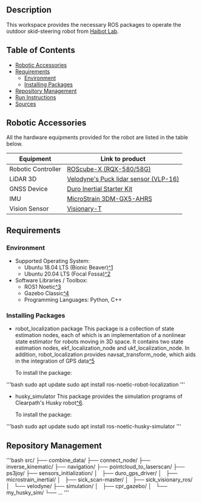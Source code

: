 ## Description

This workspace provides the necessary ROS packages to operate the outdoor skid-steering robot from [Haibot Lab](https://sites.google.com/view/haibot-lab?fbclid=IwY2xjawEkHVpleHRuA2FlbQIxMAABHe2dXi4Qrxt8FIQQPHEhcPUdHKU1V9dTJYjUC7L9EI_iRUKD7Dky8Ida0Q_aem_jmdgauVqJfeysomfGbbbKQ).

## Table of Contents

* [Robotic Accessories](robotic-accessories)
* [Requirements](requirements)
  * [Environment](environment)
  * [Installing Packages](installing-packages)
* [Repository Management](repository-management)
* [Run Instructions](run-instructions)
* [Sources](sources)

## Robotic Accessories

All the hardware equipments provided for the robot are listed in the table below.

| Equipment          | Link to product                                                                                                  |
| -------------------| ---------------------------------------------------------------------------------------------------------------- |
| Robotic Controller | [ROScube-X (RQX-580/58G)](https://www.adlinktech.com/Products/ROS2_Solution/ROS2_Controller/RQX-580_58G?lang=en) |
| LiDAR 3D           | [Velodyne's Puck lidar sensor (VLP-16)](https://ouster.com/products/hardware/vlp-16)                             |
| GNSS Device        | [Duro Inertial Starter Kit](https://store.clearpathrobotics.com/products/duro-inertial-starter-kit)              |
| IMU                | [MicroStrain 3DM-GX5-AHRS](https://www.microstrain.com/inertial-sensors/3dm-gx5-25)                              |
| Vision Sensor      | [Visionary-T](https://www.sick.com/ag/en/catalog/archive/visionary-t/c/g358152)                                  |

## Requirements

### Environment

* Supported Operating System:
  * Ubuntu 18.04 LTS (Bionic Beaver)[^1](https://releases.ubuntu.com/18.04/)
  * Ubuntu 20.04 LTS (Focal Fossa)[^2](https://releases.ubuntu.com/focal/)
* Software Libraries / Toolbox:
  * ROS1 Noetic[^3](https://wiki.ros.org/ROS/Installation)
  * Gazebo Classic[^4](https://classic.gazebosim.org/)
  * Programming Languages: Python, C++

### Installing Packages

* robot_localization package
  This package is a collection of state estimation nodes, each of which is an implementation of a nonlinear state estimator for robots moving in 3D space. It contains two state estimation nodes, ekf_localization_node and ukf_localization_node. In addition, robot_localization provides navsat_transform_node, which aids in the integration of GPS data[^5](https://docs.ros.org/en/indigo/api/robot_localization/html/index.html#)

  To install the package:
  
'''bash
sudo apt update
sudo apt install ros-noetic-robot-localization
'''
  
* husky_simulator
  This package provides the simulation programs of Clearpath's Husky robot[^6](http://wiki.ros.org/ClearpathRobotics).

  To install the package:
  
'''bash
sudo apt update
sudo apt install ros-noetic-husky-simulator
'''

## Repository Management

'''bash
src/
   ├── combine_data/
   ├── connect_node/
   ├── inverse_kinematic/
   ├── navigation/
   ├── pointcloud_to_laserscan/
   ├── ps3joy/
   ├── sensors_initialization/
   │   ├── duro_gps_driver/
   │   ├── microstrain_inertial/
   │   ├── sick_scan-master/
   │   ├── sick_visionary_ros/
   │   └── velodyne/
   ├── simulation/
   │   ├── cpr_gazebo/
   │   └── my_husky_sim/
   └── ...
'''
